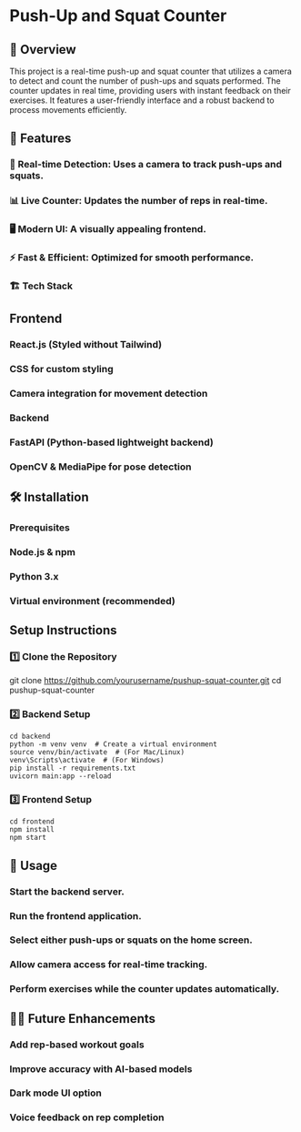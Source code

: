 # Push-Up and Squat Counter

## 📌 Overview
This project is a real-time push-up and squat counter that utilizes a camera to detect and count the number of push-ups and squats performed. The counter updates in real time, providing users with instant feedback on their exercises. It features a user-friendly interface and a robust backend to process movements efficiently.


## 🚀 Features
### 🎥 Real-time Detection: Uses a camera to track push-ups and squats.
### 📊 Live Counter: Updates the number of reps in real-time.
### 🖥️ Modern UI: A visually appealing frontend.
### ⚡ Fast & Efficient: Optimized for smooth performance.
### 🏗️ Tech Stack


## Frontend
### React.js (Styled without Tailwind)
### CSS for custom styling
### Camera integration for movement detection
### Backend
### FastAPI (Python-based lightweight backend)
### OpenCV & MediaPipe for pose detection


## 🛠️ Installation
### Prerequisites
### Node.js & npm
### Python 3.x
### Virtual environment (recommended)


## Setup Instructions
### 1️⃣ Clone the Repository
git clone https://github.com/yourusername/pushup-squat-counter.git
cd pushup-squat-counter

### 2️⃣ Backend Setup
    cd backend
    python -m venv venv  # Create a virtual environment
    source venv/bin/activate  # (For Mac/Linux)
    venv\Scripts\activate  # (For Windows)
    pip install -r requirements.txt
    uvicorn main:app --reload

### 3️⃣ Frontend Setup
    cd frontend
    npm install
    npm start

## 🎯 Usage
### Start the backend server.
### Run the frontend application.
### Select either push-ups or squats on the home screen.
### Allow camera access for real-time tracking.
### Perform exercises while the counter updates automatically.


## 🏋️‍♂️ Future Enhancements
### Add rep-based workout goals
### Improve accuracy with AI-based models
### Dark mode UI option
### Voice feedback on rep completion
